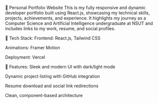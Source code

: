 🚀 Personal Portfolio Website This is my fully responsive and dynamic developer portfolio built using React.js, showcasing my technical skills, projects, achievements, and experience. It highlights my journey as a Computer Science and Artificial Intelligence undergraduate at NSUT and includes links to my work, resume, and social profiles.

🔧 Tech Stack: Frontend: React.js, Tailwind CSS

Animations: Framer Motion

Deployment: Vercel

📌 Features: Sleek and modern UI with dark/light mode

Dynamic project listing with GitHub integration

Resume download and social link redirections

Clean, component-based architecture
